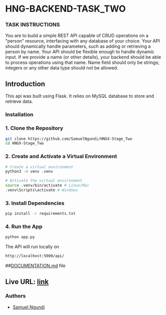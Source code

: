 # HNG-BACKEND-TASK_TWO
### TASK INSTRUCTIONS
You are to build a simple REST API capable of CRUD operations on a "person" resource, interfacing with any database of your choice. Your API should dynamically handle parameters, such as adding or retrieving a person by name.
Your API should be flexible enough to handle dynamic input. If we provide a name (or other details), your backend should be able to process operations using that name.
Name field should only be strings; integers or any other data type should not be allowed.

## Introduction
This api was built using Flask. It relies on MySQL database to store and retrieve data.

### Installation

### 1. Clone the Repository

```bash
git clone https://github.com/SamuelNgundi/HNGX-Stage_Two
cd HNGX-Stage_Two
```

### 2. Create and Activate a Virtual Environment

```bash
# Create a virtual environment
python3 -m venv .venv
```

```bash
# Activate the virtual environment
source .venv/bin/activate # Linux/Mac
.venv\Scripts\activate # Windows
```

### 3. Install Dependencies

```bash
pip install -r requirements.txt
```


### 4. Run the App

```bash
python app.py
```

The API will run locally on 
```bash
http://localhost:5000/api/
```



##[DOCUMENTATION.md](DOCUMENTATION.md) file
## Live URL: [link](https://samuelwngundi.pythonanywhere.com/api)

### Authors
* [Samuel Ngundi](https://github.com/SamuelNgundi)
